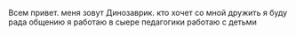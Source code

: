 Всем привет. 
меня зовут Динозаврик. 
кто хочет со мной дружить
я буду рада общению
я работаю в сыере педагогики
работаю с детьми
